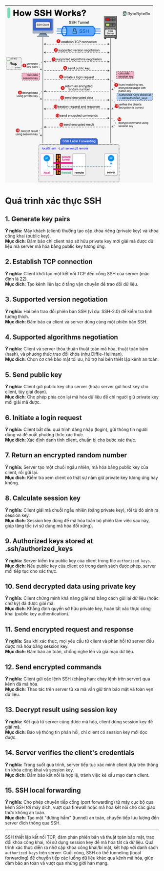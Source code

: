 ![alt text](image-1.png)
# Quá trình xác thực SSH

## 1. Generate key pairs
**Ý nghĩa:** Máy khách (client) thường tạo cặp khóa riêng (private key) và khóa công khai (public key).  
**Mục đích:** Đảm bảo chỉ client nào sở hữu private key mới giải mã được dữ liệu mà server mã hóa bằng public key tương ứng.

## 2. Establish TCP connection
**Ý nghĩa:** Client khởi tạo một kết nối TCP đến cổng SSH của server (mặc định là 22).  
**Mục đích:** Tạo kênh liên lạc ở tầng vận chuyển để trao đổi dữ liệu.

## 3. Supported version negotiation
**Ý nghĩa:** Hai bên trao đổi phiên bản SSH (ví dụ: SSH-2.0) để kiểm tra tính tương thích.  
**Mục đích:** Đảm bảo cả client và server dùng cùng một phiên bản SSH.

## 4. Supported algorithms negotiation
**Ý nghĩa:** Client và server thỏa thuận thuật toán mã hóa, thuật toán băm (hash), và phương thức trao đổi khóa (như Diffie-Hellman).  
**Mục đích:** Chọn cơ chế bảo mật tối ưu, hỗ trợ hai bên thiết lập kênh an toàn.

## 5. Send public key
**Ý nghĩa:** Client gửi public key cho server (hoặc server gửi host key cho client, tùy giai đoạn).  
**Mục đích:** Cho phép phía còn lại mã hóa dữ liệu để chỉ người giữ private key mới giải mã được.

## 6. Initiate a login request
**Ý nghĩa:** Client bắt đầu quá trình đăng nhập (login), gửi thông tin người dùng và đề xuất phương thức xác thực.  
**Mục đích:** Xác định danh tính client, chuẩn bị cho bước xác thực.

## 7. Return an encrypted random number
**Ý nghĩa:** Server tạo một chuỗi ngẫu nhiên, mã hóa bằng public key của client, rồi gửi lại.  
**Mục đích:** Kiểm tra xem client có thật sự nắm giữ private key tương ứng hay không.

## 8. Calculate session key
**Ý nghĩa:** Client giải mã chuỗi ngẫu nhiên (bằng private key), rồi từ đó sinh ra session key.  
**Mục đích:** Session key dùng để mã hóa toàn bộ phiên làm việc sau này, giúp tăng tốc (vì sử dụng mã hóa đối xứng).

## 9. Authorized keys stored at .ssh/authorized_keys
**Ý nghĩa:** Server kiểm tra public key của client trong file `authorized_keys`.  
**Mục đích:** Nếu public key của client có trong danh sách được phép, server mới tiếp tục cho xác thực.

## 10. Send decrypted data using private key
**Ý nghĩa:** Client chứng minh khả năng giải mã bằng cách gửi lại dữ liệu (hoặc chữ ký) đã được giải mã.  
**Mục đích:** Khẳng định quyền sở hữu private key, hoàn tất xác thực công khai (public key authentication).

## 11. Send encrypted request and response
**Ý nghĩa:** Sau khi xác thực, mọi yêu cầu từ client và phản hồi từ server đều được mã hóa bằng session key.  
**Mục đích:** Đảm bảo an toàn, chống nghe lén và giả mạo dữ liệu.

## 12. Send encrypted commands
**Ý nghĩa:** Client gửi các lệnh SSH (chẳng hạn: chạy lệnh trên server) qua kênh đã mã hóa.  
**Mục đích:** Thao tác trên server từ xa mà vẫn giữ tính bảo mật và toàn vẹn dữ liệu.

## 13. Decrypt result using session key
**Ý nghĩa:** Kết quả từ server cũng được mã hóa, client dùng session key để giải mã.  
**Mục đích:** Bảo vệ thông tin phản hồi, chỉ client có session key mới đọc được.

## 14. Server verifies the client's credentials
**Ý nghĩa:** Trong suốt quá trình, server tiếp tục xác minh client dựa trên thông tin khóa công khai và session key.  
**Mục đích:** Đảm bảo kết nối là hợp lệ, tránh việc kẻ xấu mạo danh client.

## 15. SSH local forwarding
**Ý nghĩa:** Cho phép chuyển tiếp cổng (port forwarding) từ máy cục bộ qua kênh SSH tới máy đích, vượt qua firewall hoặc mã hóa kết nối cho các giao thức không an toàn.  
**Mục đích:** Tạo một "đường hầm" (tunnel) an toàn, chuyển tiếp lưu lượng đến server đích thông qua SSH.

---
SSH thiết lập kết nối TCP, đàm phán phiên bản và thuật toán bảo mật, trao đổi khóa công khai, rồi sử dụng session key để mã hóa tất cả dữ liệu. Quá trình xác thực diễn ra nhờ cặp khóa công khai/bí mật, kết hợp với danh sách `authorized_keys` trên server. Cuối cùng, SSH có thể tunneling (local forwarding) để chuyển tiếp các luồng dữ liệu khác qua kênh mã hóa, giúp đảm bảo an toàn và vượt qua những giới hạn mạng.
